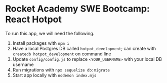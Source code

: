 # Rocket Academy SWE Bootcamp: React Hotpot

To run this app, we will need the following.

1. Install packages with `npm i`
2. Have a local Postgres DB called `hotpot_development`; can create with `createdb hotpot_development` on command line
3. Update `config/config.js` to replace `<YOUR_USERNAME>` with your local DB username
4. Run migrations with `npx sequelize db:migrate`
5. Start app locally with `nodemon index.mjs`
